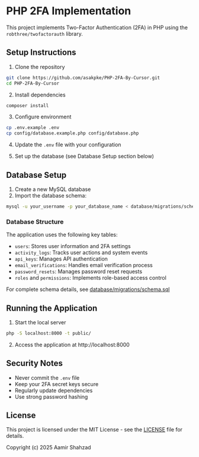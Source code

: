# PHP 2FA Implementation

This project implements Two-Factor Authentication (2FA) in PHP using the `robthree/twofactorauth` library.

## Setup Instructions

1. Clone the repository
```bash
git clone https://github.com/asakpke/PHP-2FA-By-Cursor.git
cd PHP-2FA-By-Cursor
```

2. Install dependencies
```bash
composer install
```

3. Configure environment
```bash
cp .env.example .env
cp config/database.example.php config/database.php
```

4. Update the `.env` file with your configuration

5. Set up the database (see Database Setup section below)

## Database Setup

1. Create a new MySQL database
2. Import the database schema:
```bash
mysql -u your_username -p your_database_name < database/migrations/schema.sql
```

### Database Structure
The application uses the following key tables:

- `users`: Stores user information and 2FA settings
- `activity_logs`: Tracks user actions and system events
- `api_keys`: Manages API authentication
- `email_verifications`: Handles email verification process
- `password_resets`: Manages password reset requests
- `roles` and `permissions`: Implements role-based access control

For complete schema details, see [database/migrations/schema.sql](database/migrations/schema.sql)

## Running the Application

1. Start the local server
```bash
php -S localhost:8000 -t public/
```

2. Access the application at http://localhost:8000

## Security Notes

- Never commit the `.env` file
- Keep your 2FA secret keys secure
- Regularly update dependencies
- Use strong password hashing

## License

This project is licensed under the MIT License - see the [LICENSE](LICENSE) file for details.

Copyright (c) 2025 Aamir Shahzad